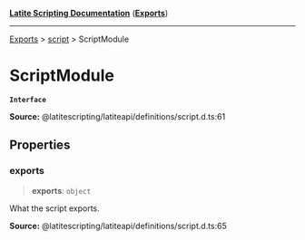 [**Latite Scripting Documentation**](../../README.md) ([**Exports**](../../exports.md))

---

[Exports](../../exports.md) > [script](../index.md) > ScriptModule

# ScriptModule

**`Interface`**

**Source:** @latitescripting/latiteapi/definitions/script.d.ts:61

## Properties

### exports

> **exports**: `object`

What the script exports.

**Source:** @latitescripting/latiteapi/definitions/script.d.ts:65
